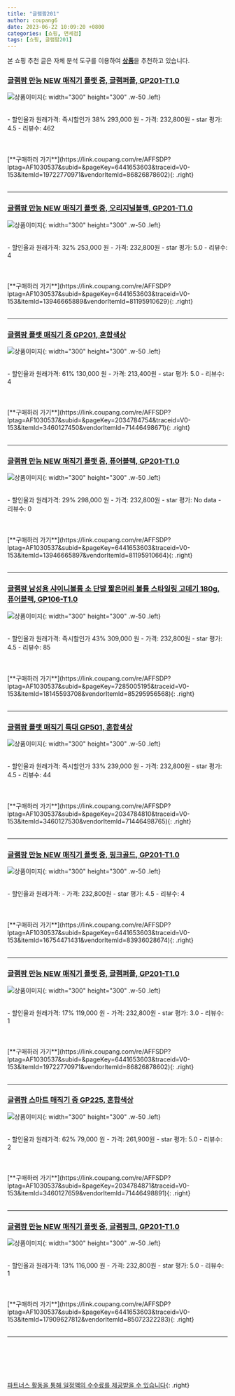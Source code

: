 ```yaml
---
title: "글램팜201"
author: coupang6
date: 2023-06-22 10:09:20 +0800
categories: [쇼핑, 면세점]
tags: [쇼핑, 글램팜201]
---
```


본 쇼핑 추천 글은 자체 분석 도구를 이용하여 [**상품**](https://link.coupang.com/a/bao1ui)을 추천하고 있습니다.

### [글램팜 만능 NEW 매직기 플랫 중, 글램퍼플, GP201-T1.0](https://link.coupang.com/re/AFFSDP?lptag=AF1030537&subid=&pageKey=6441653603&traceid=V0-153&itemId=19722770971&vendorItemId=86826878602)

![상품이미지](https://thumbnail9.coupangcdn.com/thumbnails/remote/230x230ex/image/retail/images/2023/08/09/10/1/1a6c73ee-87ba-493e-999f-34d130ffbdf6.jpg){: width="300" height="300" .w-50 .left}


<br>
- 할인율과 원래가격: 즉시할인가 38%  293,000   원
- 가격: 232,800원
- star 평가: 4.5
- 리뷰수: 462
<br>
<br>
<br>
<br>
[**구매하러 가기**](https://link.coupang.com/re/AFFSDP?lptag=AF1030537&subid=&pageKey=6441653603&traceid=V0-153&itemId=19722770971&vendorItemId=86826878602){: .right}
<br>
<br>

---

### [글램팜 만능 NEW 매직기 플랫 중, 오리지널블랙, GP201-T1.0](https://link.coupang.com/re/AFFSDP?lptag=AF1030537&subid=&pageKey=6441653603&traceid=V0-153&itemId=13946665889&vendorItemId=81195910629)

![상품이미지](https://thumbnail9.coupangcdn.com/thumbnails/remote/230x230ex/image/retail/images/1589584548737964-3fb0744f-64d6-45cf-95f8-5c754b3d1858.jpg){: width="300" height="300" .w-50 .left}


<br>
- 할인율과 원래가격: 32%  253,000   원
- 가격: 232,800원
- star 평가: 5.0
- 리뷰수: 4
<br>
<br>
<br>
<br>
[**구매하러 가기**](https://link.coupang.com/re/AFFSDP?lptag=AF1030537&subid=&pageKey=6441653603&traceid=V0-153&itemId=13946665889&vendorItemId=81195910629){: .right}
<br>
<br>

---

### [글램팜 플랫 매직기 중 GP201, 혼합색상](https://link.coupang.com/re/AFFSDP?lptag=AF1030537&subid=&pageKey=2034784754&traceid=V0-153&itemId=3460127450&vendorItemId=71446498671)

![상품이미지](https://thumbnail9.coupangcdn.com/thumbnails/remote/230x230ex/image/retail/images/1589412523195004-bbdbb42a-c8dd-4450-80c2-8364ddc1ffe2.jpg){: width="300" height="300" .w-50 .left}


<br>
- 할인율과 원래가격: 61%  130,000   원
- 가격: 213,400원
- star 평가: 5.0
- 리뷰수: 4
<br>
<br>
<br>
<br>
[**구매하러 가기**](https://link.coupang.com/re/AFFSDP?lptag=AF1030537&subid=&pageKey=2034784754&traceid=V0-153&itemId=3460127450&vendorItemId=71446498671){: .right}
<br>
<br>

---

### [글램팜 만능 NEW 매직기 플랫 중, 퓨어블랙, GP201-T1.0](https://link.coupang.com/re/AFFSDP?lptag=AF1030537&subid=&pageKey=6441653603&traceid=V0-153&itemId=13946665897&vendorItemId=81195910664)

![상품이미지](https://thumbnail9.coupangcdn.com/thumbnails/remote/230x230ex/image/retail/images/975465445857602-e9bb80ec-e53a-4723-830b-9974132b0f54.jpg){: width="300" height="300" .w-50 .left}


<br>
- 할인율과 원래가격: 29%  298,000   원
- 가격: 232,800원
- star 평가: No data
- 리뷰수: 0
<br>
<br>
<br>
<br>
[**구매하러 가기**](https://link.coupang.com/re/AFFSDP?lptag=AF1030537&subid=&pageKey=6441653603&traceid=V0-153&itemId=13946665897&vendorItemId=81195910664){: .right}
<br>
<br>

---

### [글램팜 남성용 샤이니볼륨 소 단발 짧은머리 볼륨 스타일링 고데기 180g, 퓨어블랙, GP106-T1.0](https://link.coupang.com/re/AFFSDP?lptag=AF1030537&subid=&pageKey=7285005195&traceid=V0-153&itemId=18145593708&vendorItemId=85295956568)

![상품이미지](https://thumbnail9.coupangcdn.com/thumbnails/remote/230x230ex/image/rs_quotation_api/tfkng6th/83bdd331c3584d0a9ad24e02f8b9248e.jpg){: width="300" height="300" .w-50 .left}


<br>
- 할인율과 원래가격: 즉시할인가 43%  309,000   원
- 가격: 232,800원
- star 평가: 4.5
- 리뷰수: 85
<br>
<br>
<br>
<br>
[**구매하러 가기**](https://link.coupang.com/re/AFFSDP?lptag=AF1030537&subid=&pageKey=7285005195&traceid=V0-153&itemId=18145593708&vendorItemId=85295956568){: .right}
<br>
<br>

---

### [글램팜 플랫 매직기 특대 GP501, 혼합색상](https://link.coupang.com/re/AFFSDP?lptag=AF1030537&subid=&pageKey=2034784810&traceid=V0-153&itemId=3460127530&vendorItemId=71446498765)

![상품이미지](https://thumbnail6.coupangcdn.com/thumbnails/remote/230x230ex/image/retail/images/976573527445224-b9009000-6a78-4f00-b0d8-280dc2bba567.jpg){: width="300" height="300" .w-50 .left}


<br>
- 할인율과 원래가격: 즉시할인가 33%  239,000   원
- 가격: 232,800원
- star 평가: 4.5
- 리뷰수: 44
<br>
<br>
<br>
<br>
[**구매하러 가기**](https://link.coupang.com/re/AFFSDP?lptag=AF1030537&subid=&pageKey=2034784810&traceid=V0-153&itemId=3460127530&vendorItemId=71446498765){: .right}
<br>
<br>

---

### [글램팜 만능 NEW 매직기 플랫 중, 핑크골드, GP201-T1.0](https://link.coupang.com/re/AFFSDP?lptag=AF1030537&subid=&pageKey=6441653603&traceid=V0-153&itemId=16754471431&vendorItemId=83936028674)

![상품이미지](https://thumbnail7.coupangcdn.com/thumbnails/remote/230x230ex/image/rs_quotation_api/lutcmsle/2e9b64ddbc294bbe8cd3d3aea4be81a2.jpg){: width="300" height="300" .w-50 .left}


<br>
- 할인율과 원래가격: 
- 가격: 232,800원
- star 평가: 4.5
- 리뷰수: 4
<br>
<br>
<br>
<br>
[**구매하러 가기**](https://link.coupang.com/re/AFFSDP?lptag=AF1030537&subid=&pageKey=6441653603&traceid=V0-153&itemId=16754471431&vendorItemId=83936028674){: .right}
<br>
<br>

---

### [글램팜 만능 NEW 매직기 플랫 중, 글램퍼플, GP201-T1.0](https://link.coupang.com/re/AFFSDP?lptag=AF1030537&subid=&pageKey=6441653603&traceid=V0-153&itemId=19722770971&vendorItemId=86826878602)

![상품이미지](https://thumbnail9.coupangcdn.com/thumbnails/remote/230x230ex/image/retail/images/2023/08/09/10/1/1a6c73ee-87ba-493e-999f-34d130ffbdf6.jpg){: width="300" height="300" .w-50 .left}


<br>
- 할인율과 원래가격: 17%  119,000   원
- 가격: 232,800원
- star 평가: 3.0
- 리뷰수: 1
<br>
<br>
<br>
<br>
[**구매하러 가기**](https://link.coupang.com/re/AFFSDP?lptag=AF1030537&subid=&pageKey=6441653603&traceid=V0-153&itemId=19722770971&vendorItemId=86826878602){: .right}
<br>
<br>

---

### [글램팜 스마트 매직기 중 GP225, 혼합색상](https://link.coupang.com/re/AFFSDP?lptag=AF1030537&subid=&pageKey=2034784871&traceid=V0-153&itemId=3460127659&vendorItemId=71446498891)

![상품이미지](https://thumbnail7.coupangcdn.com/thumbnails/remote/230x230ex/image/retail/images/978553751166263-260cc3db-2ae9-41c6-8cb2-4c0b1a60514f.jpg){: width="300" height="300" .w-50 .left}


<br>
- 할인율과 원래가격: 62%  79,000   원
- 가격: 261,900원
- star 평가: 5.0
- 리뷰수: 2
<br>
<br>
<br>
<br>
[**구매하러 가기**](https://link.coupang.com/re/AFFSDP?lptag=AF1030537&subid=&pageKey=2034784871&traceid=V0-153&itemId=3460127659&vendorItemId=71446498891){: .right}
<br>
<br>

---

### [글램팜 만능 NEW 매직기 플랫 중, 글램핑크, GP201-T1.0](https://link.coupang.com/re/AFFSDP?lptag=AF1030537&subid=&pageKey=6441653603&traceid=V0-153&itemId=17909627812&vendorItemId=85072322283)

![상품이미지](https://thumbnail6.coupangcdn.com/thumbnails/remote/230x230ex/image/retail/images/1691381629416623-3e7e5e68-c151-44f8-bffc-a6148593cfd7.jpg){: width="300" height="300" .w-50 .left}


<br>
- 할인율과 원래가격: 13%  116,000   원
- 가격: 232,800원
- star 평가: 5.0
- 리뷰수: 1
<br>
<br>
<br>
<br>
[**구매하러 가기**](https://link.coupang.com/re/AFFSDP?lptag=AF1030537&subid=&pageKey=6441653603&traceid=V0-153&itemId=17909627812&vendorItemId=85072322283){: .right}
<br>
<br>

---
<br><br><br><br><br> [파트너스 활동을 통해 일정액의 수수료를 제공받을 수 있습니다](https://link.coupang.com/a/bao1ui){: .right}